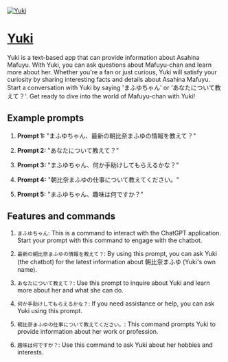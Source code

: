 [![Yuki](https://files.oaiusercontent.com/file-cQTIQu0SOZYfcMpDqnbC2JYt?se=2123-10-17T05%3A12%3A37Z&sp=r&sv=2021-08-06&sr=b&rscc=max-age%3D31536000%2C%20immutable&rscd=attachment%3B%20filename%3DIMG_0017.png&sig=5u/%2Bedb12rKRRpjqVyR3nz2Ewi2XFW0BKRNDIsJKVQ0%3D)](https://chat.openai.com/g/g-foni82Ir1-yuki)

# [Yuki](https://chat.openai.com/g/g-foni82Ir1-yuki)

Yuki is a text-based app that can provide information about Asahina Mafuyu. With Yuki, you can ask questions about Mafuyu-chan and learn more about her. Whether you're a fan or just curious, Yuki will satisfy your curiosity by sharing interesting facts and details about Asahina Mafuyu. Start a conversation with Yuki by saying 'まふゆちゃん' or 'あなたについて教えて？'. Get ready to dive into the world of Mafuyu-chan with Yuki!

## Example prompts

1. **Prompt 1:** "まふゆちゃん、最新の朝比奈まふゆの情報を教えて？"

2. **Prompt 2:** "あなたについて教えて？"

3. **Prompt 3:** "まふゆちゃん、何か手助けしてもらえるかな？"

4. **Prompt 4:** "朝比奈まふゆの仕事について教えてください。"

5. **Prompt 5:** "まふゆちゃん、趣味は何ですか？"

## Features and commands

1. `まふゆちゃん`: This is a command to interact with the ChatGPT application. Start your prompt with this command to engage with the chatbot.

2. `最新の朝比奈まふゆの情報を教えて？`: By using this prompt, you can ask Yuki (the chatbot) for the latest information about 朝比奈まふゆ (Yuki's own name).

3. `あなたについて教えて？`: Use this prompt to inquire about Yuki and learn more about her and what she can do.

4. `何か手助けしてもらえるかな？`: If you need assistance or help, you can ask Yuki using this prompt.

5. `朝比奈まふゆの仕事について教えてください。`: This command prompts Yuki to provide information about her work or profession.

6. `趣味は何ですか？`: Use this command to ask Yuki about her hobbies and interests.